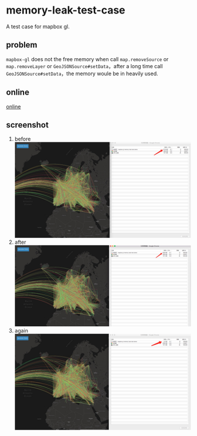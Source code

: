 # memory-leak-test-case
A test case for mapbox gl.

## problem
`mapbox-gl` does not the free memory when call `map.removeSource` or `map.removeLayer` or `GeoJSONSource#setData`，after a long time call `GeoJSONSource#setData`，the memory woule be in heavily used.

## online
[online](http://wandergis.com/memory-leak-test-case/)

## screenshot

1. before
    ![初始化](https://raw.githubusercontent.com/wandergis/memory-leak-test-case/master/screenshot/1.png)
2. after
    ![第二次](https://raw.githubusercontent.com/wandergis/memory-leak-test-case/master/screenshot/2.png)
3. again
    ![第三次](https://raw.githubusercontent.com/wandergis/memory-leak-test-case/master/screenshot/3.png)
